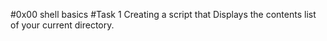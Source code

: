 #0x00 shell basics
#Task 1
Creating a script that Displays the contents list of your current directory.
